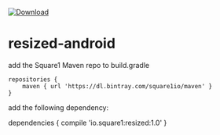 
[ ![Download](https://api.bintray.com/packages/square1io/maven/resized/images/download.svg) ](https://bintray.com/square1io/maven/resized/_latestVersion)

# resized-android

add the Square1 Maven repo to build.gradle 

    repositories {
        maven { url 'https://dl.bintray.com/square1io/maven' }
    }
    
add the following dependency:

dependencies {
    compile 'io.square1:resized:1.0'
}

